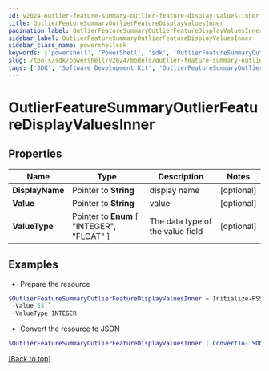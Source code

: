 ```yaml
---
id: v2024-outlier-feature-summary-outlier-feature-display-values-inner
title: OutlierFeatureSummaryOutlierFeatureDisplayValuesInner
pagination_label: OutlierFeatureSummaryOutlierFeatureDisplayValuesInner
sidebar_label: OutlierFeatureSummaryOutlierFeatureDisplayValuesInner
sidebar_class_name: powershellsdk
keywords: ['powershell', 'PowerShell', 'sdk', 'OutlierFeatureSummaryOutlierFeatureDisplayValuesInner', 'V2024OutlierFeatureSummaryOutlierFeatureDisplayValuesInner'] 
slug: /tools/sdk/powershell/v2024/models/outlier-feature-summary-outlier-feature-display-values-inner
tags: ['SDK', 'Software Development Kit', 'OutlierFeatureSummaryOutlierFeatureDisplayValuesInner', 'V2024OutlierFeatureSummaryOutlierFeatureDisplayValuesInner']
---
```



# OutlierFeatureSummaryOutlierFeatureDisplayValuesInner

## Properties

Name | Type | Description | Notes
------------ | ------------- | ------------- | -------------
**DisplayName** |  Pointer to **String** | display name | [optional] 
**Value** |  Pointer to **String** | value | [optional] 
**ValueType** |  Pointer to  **Enum** [  "INTEGER",    "FLOAT" ] | The data type of the value field | [optional] 

## Examples

- Prepare the resource
```powershell
$OutlierFeatureSummaryOutlierFeatureDisplayValuesInner = Initialize-PSSailpoint.V2024OutlierFeatureSummaryOutlierFeatureDisplayValuesInner  -DisplayName Aliza Chris `
 -Value 55 `
 -ValueType INTEGER
```

- Convert the resource to JSON
```powershell
$OutlierFeatureSummaryOutlierFeatureDisplayValuesInner | ConvertTo-JSON
```


[[Back to top]](#) 

